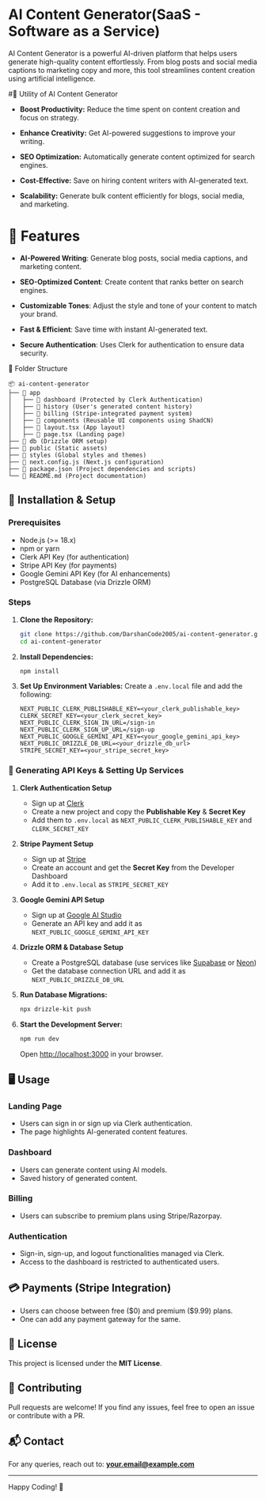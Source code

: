 # AI Content Generator(SaaS - Software as a Service)

AI Content Generator is a powerful AI-driven platform that helps users generate high-quality content effortlessly. From blog posts and social media captions to marketing copy and more, this tool streamlines content creation using artificial intelligence.

#🌟 Utility of AI Content Generator



* **Boost Productivity:** Reduce the time spent on content creation and focus on strategy.

* **Enhance Creativity:** Get AI-powered suggestions to improve your writing.

* **SEO Optimization:** Automatically generate content optimized for search engines.

* **Cost-Effective:** Save on hiring content writers with AI-generated text.

* **Scalability:** Generate bulk content efficiently for blogs, social media, and marketing.



# 🚀 Features

- **AI-Powered Writing**: Generate blog posts, social media captions, and marketing content.

- **SEO-Optimized Content**: Create content that ranks better on search engines.

- **Customizable Tones**: Adjust the style and tone of your content to match your brand.

- **Fast & Efficient**: Save time with instant AI-generated text.

- **Secure Authentication**: Uses Clerk for authentication to ensure data security.

📂 Folder Structure

```
📦 ai-content-generator
├── 📂 app
│   ├── 📂 dashboard (Protected by Clerk Authentication)
│   ├── 📂 history (User's generated content history)
│   ├── 📂 billing (Stripe-integrated payment system)
│   ├── 📂 components (Reusable UI components using ShadCN)
│   ├── 📄 layout.tsx (App layout)
│   ├── 📄 page.tsx (Landing page)
├── 📂 db (Drizzle ORM setup)
├── 📂 public (Static assets)
├── 📂 styles (Global styles and themes)
├── 📄 next.config.js (Next.js configuration)
├── 📄 package.json (Project dependencies and scripts)
└── 📄 README.md (Project documentation)
```

## 🔧 Installation & Setup

### Prerequisites

- Node.js (>= 18.x)
- npm or yarn
- Clerk API Key (for authentication)
- Stripe API Key (for payments)
- Google Gemini API Key (for AI enhancements)
- PostgreSQL Database (via Drizzle ORM)

### Steps

1. **Clone the Repository:**
   ```sh
   git clone https://github.com/DarshanCode2005/ai-content-generator.git
   cd ai-content-generator
   ```
2. **Install Dependencies:**
   ```sh
   npm install
   ```
3. **Set Up Environment Variables:**
   Create a `.env.local` file and add the following:
   ```env
   NEXT_PUBLIC_CLERK_PUBLISHABLE_KEY=<your_clerk_publishable_key>
   CLERK_SECRET_KEY=<your_clerk_secret_key>
   NEXT_PUBLIC_CLERK_SIGN_IN_URL=/sign-in
   NEXT_PUBLIC_CLERK_SIGN_UP_URL=/sign-up
   NEXT_PUBLIC_GOOGLE_GEMINI_API_KEY=<your_google_gemini_api_key>
   NEXT_PUBLIC_DRIZZLE_DB_URL=<your_drizzle_db_url>
   STRIPE_SECRET_KEY=<your_stripe_secret_key>
   ```

### 🔑 Generating API Keys & Setting Up Services

1. **Clerk Authentication Setup**

   - Sign up at [Clerk](https://clerk.dev/)
   - Create a new project and copy the **Publishable Key** & **Secret Key**
   - Add them to `.env.local` as `NEXT_PUBLIC_CLERK_PUBLISHABLE_KEY` and `CLERK_SECRET_KEY`

2. **Stripe Payment Setup**

   - Sign up at [Stripe](https://stripe.com/)
   - Create an account and get the **Secret Key** from the Developer Dashboard
   - Add it to `.env.local` as `STRIPE_SECRET_KEY`

3. **Google Gemini API Setup**

   - Sign up at [Google AI Studio](https://ai.google.dev/)
   - Generate an API key and add it as `NEXT_PUBLIC_GOOGLE_GEMINI_API_KEY`

4. **Drizzle ORM & Database Setup**

   - Create a PostgreSQL database (use services like [Supabase](https://supabase.com/) or [Neon](https://neon.tech/))
   - Get the database connection URL and add it as `NEXT_PUBLIC_DRIZZLE_DB_URL`

5. **Run Database Migrations:**

   ```sh
   npx drizzle-kit push
   ```

6. **Start the Development Server:**

   ```sh
   npm run dev
   ```

   Open [http://localhost:3000](http://localhost:3000) in your browser.

## 🖥️ Usage

### Landing Page

- Users can sign in or sign up via Clerk authentication.
- The page highlights AI-generated content features.

### Dashboard

- Users can generate content using AI models.
- Saved history of generated content.

### Billing

- Users can subscribe to premium plans using Stripe/Razorpay.

### Authentication

- Sign-in, sign-up, and logout functionalities managed via Clerk.
- Access to the dashboard is restricted to authenticated users.

## 💳 Payments (Stripe Integration)

- Users can choose between free (\$0) and premium (\$9.99) plans.
- One can add any payment gateway for the same.

## 📜 License

This project is licensed under the **MIT License**.

## 🤝 Contributing

Pull requests are welcome! If you find any issues, feel free to open an issue or contribute with a PR.

## 📬 Contact

For any queries, reach out to: **[your.email@example.com](mailto\:your.email@example.com)**

---

Happy Coding! 🚀

